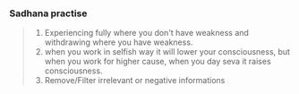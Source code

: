 

### Sadhana practise
> 1) Experiencing fully where you don't have weakness and withdrawing where you have weakness.
> 2) when you work in selfish way it will lower your consciousness, but when you work for higher cause, when you day seva it raises consciousness.
> 3) Remove/Filter irrelevant or negative informations
<!--stackedit_data:
eyJoaXN0b3J5IjpbLTE1NjczOTM4ODIsLTEwNjQ3MzYzMThdfQ
==
-->